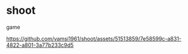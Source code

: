 # shoot
game

https://github.com/vamsi1961/shoot/assets/51513859/7e58599c-a831-4822-a801-3a77b233c9d5
